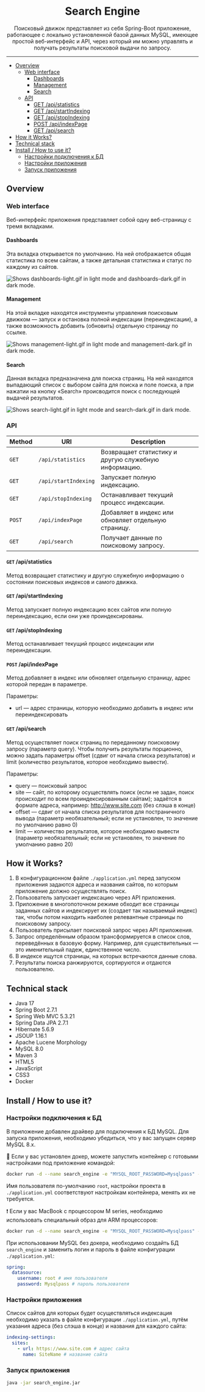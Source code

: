 <h1 align="center">Search Engine</h1>

<p align="center">Поисковый движок представляет из себя Spring-Boot приложение, работающее с локально установленной базой данных MySQL, имеющее простой веб-интерфейс и API, через который им можно управлять и получать результаты поисковой выдачи по запросу.</p>

<hr>

* [Overview](#overview)
  * [Web interface](#web-interface)
    * [Dashboards](#dashboards)
    * [Management](#management)
    * [Search](#search)
  * [API](#api)
    * [GET /api/statistics](#get-apistatistics)
    * [GET /api/startIndexing](#get-apistartindexing)
    * [GET /api/stopIndexing](#get-apistopindexing)
    * [POST /api/indexPage](#post-apiindexpage)
    * [GET /api/search](#get-apisearch)
* [How it Works?](#how-it-works)
* [Technical stack](#technical-stack)
* [Install / How to use it?]()
  * [Настройки подключения к БД](#настройки-подключения-к-бд)
  * [Настройки приложения](#настройки-приложения)
  * [Запуск приложения](#запуск-приложения)

## Overview

### Web interface

Веб-интерфейс приложения представляет собой одну веб-страницу с тремя вкладками.

#### Dashboards

Эта вкладка открывается по умолчанию. На ней отображается общая статистика по всем сайтам, а также детальная статистика
и статус по каждому из сайтов.

<picture>
  <source media="(prefers-color-scheme: dark)" srcset="https://raw.githubusercontent.com/Vasyabylba/searchengine/master/readme_assets/dashboards_dark.gif">
  <source media="(prefers-color-scheme: light)" srcset="https://raw.githubusercontent.com/Vasyabylba/searchengine/master/readme_assets/dashboards_light.gif">
  <img alt="Shows dashboards-light.gif in light mode and dashboards-dark.gif in dark mode." src="https://raw.githubusercontent.com/Vasyabylba/searchengine/master/readme_assets/dashboards_light.gif">
</picture>

#### Management

На этой вкладке находятся инструменты управления поисковым движком — запуск и остановка полной индексации (переиндексации),
а также возможность добавить (обновить) отдельную страницу по ссылке.

<picture>
  <source media="(prefers-color-scheme: dark)" srcset="https://raw.githubusercontent.com/Vasyabylba/searchengine/master/readme_assets/management_dark.gif">
  <source media="(prefers-color-scheme: light)" srcset="https://raw.githubusercontent.com/Vasyabylba/searchengine/master/readme_assets/management_light.gif">
  <img alt="Shows management-light.gif in light mode and management-dark.gif in dark mode." src="https://raw.githubusercontent.com/Vasyabylba/searchengine/master/readme_assets/management_light.gif">
</picture>

#### Search

Данная вкладка предназначена для поиска страниц. На ней находятся выпадающий список с выбором
сайта для поиска и поле поиска, а при нажатии на кнопку «Search» происводится поиск 
с последующей выдачей результатов.

<picture>
  <source media="(prefers-color-scheme: dark)" srcset="https://raw.githubusercontent.com/Vasyabylba/searchengine/master/readme_assets/search_dark.gif">
  <source media="(prefers-color-scheme: light)" srcset="https://raw.githubusercontent.com/Vasyabylba/searchengine/master/readme_assets/search_light.gif">
  <img alt="Shows search-light.gif in light mode and search-dark.gif in dark mode." src="https://raw.githubusercontent.com/Vasyabylba/searchengine/master/readme_assets/search_light.gif">
</picture>

### API

| Method    | URI                  | Description                                          |
| --------- |----------------------|------------------------------------------------------|
| `GET`     | `/api/statistics`    | Возвращает статистику и другую служебную информацию. |
| `GET`     | `/api/startIndexing` | Запускает полную индексацию.                         |
| `GET`     | `/api/stopIndexing`  | Останавливает текущий процесс индексации.            |
| `POST`    | `/api/indexPage`     | Добавляет в индекс или обновляет отдельную страницу. |
| `GET`     | `/api/search`        | Получает данные по поисковому запросу.               |

#### `GET` /api/statistics

Метод возвращает статистику и другую служебную информацию о состоянии поисковых индексов и самого движка.

#### `GET` /api/startIndexing

Метод запускает полную индексацию всех сайтов или полную переиндексацию, если они уже проиндексированы.

#### `GET` /api/stopIndexing

Метод останавливает текущий процесс индексации или переиндексации.

#### `POST` /api/indexPage

Метод добавляет в индекс или обновляет отдельную страницу, адрес которой передан в параметре.

Параметры:
* url — адрес страницы, которую необходимо добавить в индекс или переиндексировать

#### `GET` /api/search

Метод осуществляет поиск страниц по переданному поисковому запросу (параметр query).
Чтобы получить результаты порционно, можно задать параметры offset (сдвиг от начала списка результатов)
и limit (количество результатов, которое необходимо вывести).

Параметры:
* query — поисковый запрос
* site — сайт, по которому осуществлять поиск (если не задан, поиск происходит по всем проиндексированным сайтам);
задаётся в формате адреса, например: http://www.site.com (без слэша в конце)
* offset — сдвиг от начала списка результатов для постраничного вывода (параметр необязательный;
если не установлен, то значение по умолчанию равно 0)
* limit — количество результатов, которое необходимо вывести (параметр необязательный;
если не установлен, то значение по умолчанию равно 20)

## How it Works?

1. В конфигурационном файле `./application.yml` перед запуском приложения задаются
   адреса и названия сайтов, по которым приложение должно осуществлять поиск.
2. Пользователь запускает индексацию через API приложения.
3. Приложение в многопоточном режиме обходит все страницы заданных сайтов 
   и индексирует их (создает так называемый индекс) так, чтобы потом находить 
   наиболее релевантные страницы по поисковому запросу.
4. Пользователь присылает поисковой запрос через API приложения.
5. Запрос определённым образом трансформируется в список слов,
   переведённых в базовую форму. Например, для существительных — это
   именительный падеж, единственное число.
6. В индексе ищутся страницы, на которых встречаются данные слова.
7. Результаты поиска ранжируются, сортируются и отдаются пользователю.

## Technical stack

* Java 17
* Spring Boot 2.7.1
* Spring Web MVC 5.3.21
* Spring Data JPA 2.7.1
* Hibernate 5.6.9
* JSOUP 1.16.1
* Apache Lucene Morphology
* MySQL 8.0
* Maven 3
* HTML5
* JavaScript
* CSS3
* Docker

## Install / How to use it?

### Настройки подключения к БД

В приложение добавлен драйвер для подключения к БД MySQL. Для запуска приложения,
необходимо убедиться, что у вас запущен сервер MySQL 8.x.

🐳 Если у вас установлен докер, можете запустить контейнер с готовыми настройками
под приложение командой:

```bash
docker run -d --name search_engine -e "MYSQL_ROOT_PASSWORD=Mysqlpass" -e "MYSQL_DATABASE=search_engine" -p 3306:3306 mysql --character-set-server=utf8mb4 --collation-server=utf8mb4_general_ci
```

Имя пользователя по-умолчанию `root`, настройки проекта в `./application.yml`
соответствуют настройкам контейнера, менять их не требуется.

❗️ Если у вас MacBook c процессором M series, необходимо использовать специальный
образ для ARM процессоров:

```bash
docker run -d --name search_engine -e "MYSQL_ROOT_PASSWORD=Mysqlpass" -e "MYSQL_DATABASE=search_engine" -p 3306:3306 arm64v8/mysql:oracle --character-set-server=utf8mb4 --collation-utf8mb4_general_ci
```

При использовании MySQL без докера, необходимо создайть БД `search_engine` и заменить логин и пароль
в файле конфигурации `./application.yml`:

```yaml
spring:
  datasource:
    username: root # имя пользователя
    password: Mysqlpass # пароль пользователя
```

### Настройки приложения

Список сайтов для которых будет осуществляться индексация необходимо указать в файле конфигурации
`./application.yml`, путём указания адреса (без слэша в конце) и названия для каждого сайта:

```yaml
indexing-settings:
  sites:
    - url: https://www.site.com # адрес сайта
      name: SiteName # название сайта
```

### Запуск приложения

```bash
java -jar search_engine.jar
```